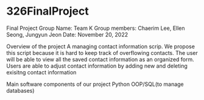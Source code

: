 # 326FinalProject
Final Project
Group Name: Team K
Group members: Chaerim Lee, Ellen Seong, Jungyun Jeon
Date: November 20, 2022

Overview of the project
A managing contact information scrip. We propose this script because it is hard to keep track of overflowing contacts.
The user will be able to view all the saved contact information as an organized form. 
Users are able to adjust contact information by adding new and deleting exisitng contact information

Main software components of our project
Python OOP/SQL(to manage databases)

